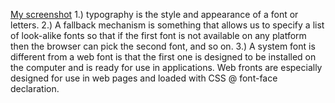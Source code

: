 [My screenshot](./images/work.png)
1.) typography is the style and appearance of a font or letters.
2.) A fallback mechanism is something that allows us to specify a list of look-alike fonts so that if the first font is not available on any platform then the browser can pick the second font, and so on.
3.) A system font is different from a web font is that the first one is designed to be installed on the computer and is ready for use in applications.  Web fronts are especially designed for use in web pages and loaded with CSS @ font-face declaration. 

